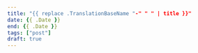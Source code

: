 ```yaml
---
title: "{{ replace .TranslationBaseName "-" " " | title }}"
date: {{ .Date }}
end: {{ .Date }}
tags: ["post"]
draft: true
---
```


